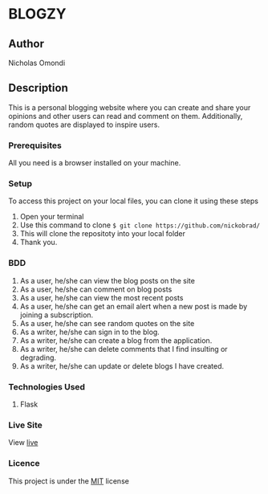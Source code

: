 # BLOGZY

## Author

Nicholas Omondi

## Description

This is a personal blogging website where you can create and share your opinions and other users can read and comment on them. Additionally, random quotes are displayed to inspire users. 

### Prerequisites

All you need is a browser installed on your machine.

### Setup

To access this project on your local files, you can clone it using these steps

1. Open your terminal
2. Use this command to clone `$ git clone https://github.com/nickobrad/`
3. This will clone the repositoty into your local folder
4. Thank you.

### BDD

1. As a user, he/she can view the blog posts on the site
2. As a user, he/she can comment on blog posts
3. As a user, he/she can view the most recent posts
4. As a user, he/she can get an email alert when a new post is made by joining a subscription.
5. As a user, he/she can see random quotes on the site
6. As a writer, he/she can sign in to the blog.
7. As a writer, he/she can create a blog from the application.
8. As a writer, he/she can delete comments that I find insulting or degrading.
9. As a writer, he/she can update or delete blogs I have created.

### Technologies Used

1. Flask

### Live Site

View [live](https://blogs-moringa.herokuapp.com/home)

### Licence

This project is under the  [MIT](LICENSE) license
